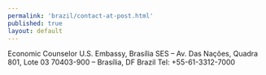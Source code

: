 ```yaml
--- 
permalink: 'brazil/contact-at-post.html' 
published: true 
layout: default
---
```

Economic Counselor 
U.S. Embassy, Brasília 
SES – Av. Das Nações, Quadra 801, Lote 03 
70403-900 – Brasília, DF 
Brazil
Tel: +55-61-3312-7000
